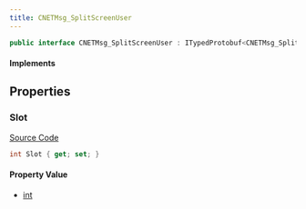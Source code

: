 ```yaml
---
title: CNETMsg_SplitScreenUser
---
```


```csharp
public interface CNETMsg_SplitScreenUser : ITypedProtobuf<CNETMsg_SplitScreenUser>, INativeHandle, INetMessage<CNETMsg_SplitScreenUser>, IDisposable
```

#### Implements

## Properties

### Slot

[Source Code](https://github.com/swiftly-solution/swiftlys2/blob/main/managed/src/SwiftlyS2.Generated/Protobufs/Interfaces/CNETMsg_SplitScreenUser.cs#L18)

```csharp
int Slot { get; set; }
```

#### Property Value

- [int](https://learn.microsoft.com/dotnet/api/system.int32)


